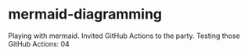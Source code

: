 # mermaid-diagramming
Playing with mermaid.
Invited GitHub Actions to the party.
Testing those GitHub Actions: 04
